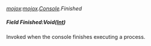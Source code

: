 _[mojox](../../modules/mojox/mojox-module.md):[mojox](../../modules/mojox/mojox-module.md).[Console](../../modules/mojox/mojox-console.md).Finished_
##### Field Finished:Void([Int](../../modules/wonkey/wonkey-types-int.md))
Invoked when the console finishes executing a process.

